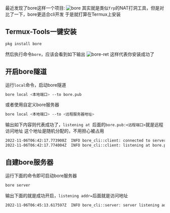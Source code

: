 最近发现了bore这样一个项目:
![bore](https://resource.huahuo-cn.tk/media/blog/bore-inc.jpg)
其实就是类似`frp`的NAT打洞工具，但是对比了一下，bore更适合cli开发
于是就打算在Termux上安装
## Termux-Tools一键安装
```bash
pkg install bore
```
然后执行命令`bore`，应该会看到如下输出
![bore-ret](https://resource.huahuo-cn.tk/media/blog/bore-ret.jpg)
这样代表你安装成功了
## 开启bore隧道
运行`local`命令，启动bore隧道
```bash
bore local <本地端口> --to bore.pub
```
或者使用自定义bore服务器
```bash
bore local <本地端口> --to <远程服务器地址>
```
输出如下内容则代表成功了，`listening at `后面的`bore.pub:<远程端口>`就是远程访问地址
这个地址是随机分配的，不用担心被占用
```bash
2022-11-06T06:42:17.773908Z  INFO bore_cli::client: connected to server remote_port=38309
2022-11-06T06:42:17.774004Z  INFO bore_cli::client: listening at bore.pub:38309
```
## 自建bore服务器
运行下面的命令即可启动bore服务器
```bash
bore server
```
输出下面的就是成功开启，`listening addr=`后面就是访问地址
```bash
2022-11-06T06:45:13.617597Z  INFO bore_cli::server: server listening addr=0.0.0.0:7835
```
